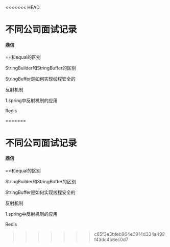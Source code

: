 <<<<<<< HEAD
# 不同公司面试记录

#### 鼎信

==和equal的区别



StringBuilder和StringBuffer的区别



StringBuffer是如何实现线程安全的



反射机制



1.spring中反射机制的应用



Redis



=======
# 不同公司面试记录

#### 鼎信

==和equal的区别



StringBuilder和StringBuffer的区别



StringBuffer是如何实现线程安全的



反射机制



1.spring中反射机制的应用



Redis



>>>>>>> c85f3e3bfeb964e0914d334a492f43dc4b8ec0d7
